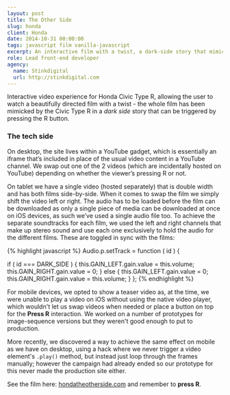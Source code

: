 ```yaml
---
layout: post
title: The Other Side
slug: honda
client: Honda
date: 2014-10-31 00:00:00
tags: javascript film vanilla-javascript
excerpt: An interactive film with a twist, a dark-side story that mimics the light
role: Lead front-end developer
agency:
  name: Stinkdigital
  url: http://stinkdigital.com
---
```


Interactive video experience for Honda Civic Type R, allowing the user to watch a beautifully directed film with a twist - the whole film has been mimicked by the Civic Type R in a *dark side* story that can be triggered by pressing the R button.

### The tech side

On desktop, the site lives within a YouTube gadget, which is essentially an iframe that’s included in place of the usual video content in a YouTube channel. We swap out one of the 2 videos (which are incidentally hosted on YouTube) depending on whether the viewer’s pressing R or not.

On tablet we have a single video (hosted separately) that is double width and has both films side-by-side. When it comes to swap the film we simply shift the video left or right. The audio has to be loaded before the film can be downloaded as only a single piece of media can be downloaded at once on iOS devices, as such we’ve used a single audio file too. To achieve the separate soundtracks for each film, we used the left and right channels that make up stereo sound and use each one exclusively to hold the audio for the different films. These are toggled in sync with the films:

{% highlight javascript %}
Audio.p.setTrack = function ( id ) {

  if ( id === DARK_SIDE ) {
    this.GAIN_LEFT.gain.value = this.volume;
    this.GAIN_RIGHT.gain.value = 0;
  } else {
    this.GAIN_LEFT.gain.value = 0;
    this.GAIN_RIGHT.gain.value = this.volume;
  }
};
{% endhighlight %}

For mobile devices, we opted to show a teaser video as, at the time, we were unable to play a video on iOS without using the native video player, which wouldn't let us swap videos when needed or place a button on top for the **Press R** interaction. We worked on a number of prototypes for image-sequence versions but they weren't good enough to put to production.

More recently, we discovered a way to achieve the same effect on mobile as we have on desktop, using a hack where we never trigger a video element's `.play()` method, but instead just loop through the frames manually; however the campaign had already ended so our prototype for this never made the production site either.

See the film here: [hondatheotherside.com](http://hondatheotherside.com) and remember to **press R**.
